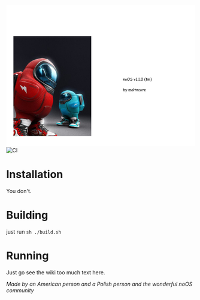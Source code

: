 ![](https://raw.githubusercontent.com/MoltenCoreDev/noOS/master/assets/logo.png)
![CI](https://github.com/MoltenCoreDev/noOS/workflows/CI/badge.svg)


# Installation
You don't.

# Building
just run ```sh ./build.sh```

# Running
Just go see the wiki too much text here.

*Made by an American person and a Polish person and the wonderful noOS community*

